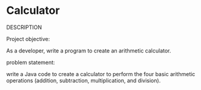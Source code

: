 # Calculator
DESCRIPTION

Project objective:

As a developer, write a program to create an arithmetic calculator.

 

 problem statement:

write a Java code to create a calculator to perform the four basic arithmetic operations (addition, subtraction, multiplication, and division).

 
